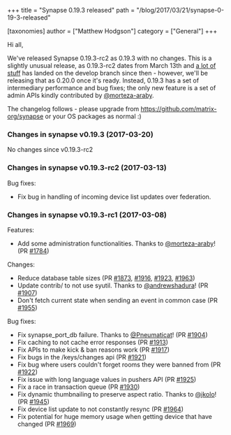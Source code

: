 +++
title = "Synapse 0.19.3 released"
path = "/blog/2017/03/21/synapse-0-19-3-released"

[taxonomies]
author = ["Matthew Hodgson"]
category = ["General"]
+++

Hi all,

We've released Synapse 0.19.3-rc2 as 0.19.3 with no changes. This is a slightly unusual release, as 0.19.3-rc2 dates from March 13th and <a href="https://github.com/matrix-org/synapse/compare/672dcf5...d101488">a lot of stuff</a> has landed on the develop branch since then - however, we'll be releasing that as 0.20.0 once it's ready. Instead, 0.19.3 has a set of intermediary performance and bug fixes; the only new feature is a set of admin APIs kindly contributed by <a href="https://github.com/morteza-araby">@morteza-araby</a>.

The changelog follows - please upgrade from https://github.com/matrix-org/synapse or your OS packages as normal :)

### Changes in synapse v0.19.3 (2017-03-20)

No changes since v0.19.3-rc2

### Changes in synapse v0.19.3-rc2 (2017-03-13)

Bug fixes:
<ul>
 	<li>Fix bug in handling of incoming device list updates over federation.</li>
</ul>

### Changes in synapse v0.19.3-rc1 (2017-03-08)

Features:
<ul>
 	<li>Add some administration functionalities. Thanks to <a class="user-mention" href="https://github.com/morteza-araby"><span class="ghh-user-x tooltipstered" title="">@morteza-araby</span></a>! (PR <a class="issue-link js-issue-link ghh-issue-x tooltipstered" title="" href="https://github.com/matrix-org/synapse/pull/1784" data-url="https://github.com/matrix-org/synapse/issues/1784" data-id="199561652" data-error-text="Failed to load issue title" data-permission-text="Issue title is private">#1784</a>)</li>
</ul>
Changes:
<ul>
 	<li>Reduce database table sizes (PR <a class="issue-link js-issue-link ghh-issue-x tooltipstered" title="" href="https://github.com/matrix-org/synapse/pull/1873" data-url="https://github.com/matrix-org/synapse/issues/1873" data-id="204670414" data-error-text="Failed to load issue title" data-permission-text="Issue title is private">#1873</a>, <a class="issue-link js-issue-link ghh-issue-x tooltipstered" title="" href="https://github.com/matrix-org/synapse/pull/1916" data-url="https://github.com/matrix-org/synapse/issues/1916" data-id="207518205" data-error-text="Failed to load issue title" data-permission-text="Issue title is private">#1916</a>, <a class="issue-link js-issue-link ghh-issue-x tooltipstered" title="" href="https://github.com/matrix-org/synapse/pull/1923" data-url="https://github.com/matrix-org/synapse/issues/1923" data-id="208136725" data-error-text="Failed to load issue title" data-permission-text="Issue title is private">#1923</a>, <a class="issue-link js-issue-link ghh-issue-x tooltipstered" title="" href="https://github.com/matrix-org/synapse/pull/1963" data-url="https://github.com/matrix-org/synapse/issues/1963" data-id="211038447" data-error-text="Failed to load issue title" data-permission-text="Issue title is private">#1963</a>)</li>
 	<li>Update contrib/ to not use syutil. Thanks to <a class="user-mention" href="https://github.com/andrewshadura"><span class="ghh-user-x tooltipstered" title="">@andrewshadura</span></a>! (PR <a class="issue-link js-issue-link ghh-issue-x tooltipstered" title="" href="https://github.com/matrix-org/synapse/pull/1907" data-url="https://github.com/matrix-org/synapse/issues/1907" data-id="207038123" data-error-text="Failed to load issue title" data-permission-text="Issue title is private">#1907</a>)</li>
 	<li>Don't fetch current state when sending an event in common case (PR <a class="issue-link js-issue-link ghh-issue-x tooltipstered" title="" href="https://github.com/matrix-org/synapse/pull/1955" data-url="https://github.com/matrix-org/synapse/issues/1955" data-id="210568365" data-error-text="Failed to load issue title" data-permission-text="Issue title is private">#1955</a>)</li>
</ul>
Bug fixes:
<ul>
 	<li>Fix synapse_port_db failure. Thanks to <a class="user-mention" href="https://github.com/Pneumaticat"><span class="ghh-user-x tooltipstered" title="">@Pneumaticat</span></a>! (PR <a class="issue-link js-issue-link ghh-issue-x tooltipstered" title="" href="https://github.com/matrix-org/synapse/pull/1904" data-url="https://github.com/matrix-org/synapse/issues/1904" data-id="207022149" data-error-text="Failed to load issue title" data-permission-text="Issue title is private">#1904</a>)</li>
 	<li>Fix caching to not cache error responses (PR <a class="issue-link js-issue-link ghh-issue-x tooltipstered" title="" href="https://github.com/matrix-org/synapse/pull/1913" data-url="https://github.com/matrix-org/synapse/issues/1913" data-id="207216238" data-error-text="Failed to load issue title" data-permission-text="Issue title is private">#1913</a>)</li>
 	<li>Fix APIs to make kick & ban reasons work (PR <a class="issue-link js-issue-link ghh-issue-x tooltipstered" title="" href="https://github.com/matrix-org/synapse/pull/1917" data-url="https://github.com/matrix-org/synapse/issues/1917" data-id="207542829" data-error-text="Failed to load issue title" data-permission-text="Issue title is private">#1917</a>)</li>
 	<li>Fix bugs in the /keys/changes api (PR <a class="issue-link js-issue-link ghh-issue-x tooltipstered" title="" href="https://github.com/matrix-org/synapse/pull/1921" data-url="https://github.com/matrix-org/synapse/issues/1921" data-id="207764068" data-error-text="Failed to load issue title" data-permission-text="Issue title is private">#1921</a>)</li>
 	<li>Fix bug where users couldn't forget rooms they were banned from (PR <a class="issue-link js-issue-link ghh-issue-x tooltipstered" title="" href="https://github.com/matrix-org/synapse/pull/1922" data-url="https://github.com/matrix-org/synapse/issues/1922" data-id="207904548" data-error-text="Failed to load issue title" data-permission-text="Issue title is private">#1922</a>)</li>
 	<li>Fix issue with long language values in pushers API (PR <a class="issue-link js-issue-link ghh-issue-x tooltipstered" title="" href="https://github.com/matrix-org/synapse/pull/1925" data-url="https://github.com/matrix-org/synapse/issues/1925" data-id="208403542" data-error-text="Failed to load issue title" data-permission-text="Issue title is private">#1925</a>)</li>
 	<li>Fix a race in transaction queue (PR <a class="issue-link js-issue-link ghh-issue-x tooltipstered" title="" href="https://github.com/matrix-org/synapse/pull/1930" data-url="https://github.com/matrix-org/synapse/issues/1930" data-id="208932693" data-error-text="Failed to load issue title" data-permission-text="Issue title is private">#1930</a>)</li>
 	<li>Fix dynamic thumbnailing to preserve aspect ratio. Thanks to <a class="user-mention" href="https://github.com/jkolo"><span class="ghh-user-x tooltipstered" title="">@jkolo</span></a>! (PR <a class="issue-link js-issue-link ghh-issue-x tooltipstered" title="" href="https://github.com/matrix-org/synapse/pull/1945" data-url="https://github.com/matrix-org/synapse/issues/1945" data-id="210167714" data-error-text="Failed to load issue title" data-permission-text="Issue title is private">#1945</a>)</li>
 	<li>Fix device list update to not constantly resync (PR <a class="issue-link js-issue-link ghh-issue-x tooltipstered" title="" href="https://github.com/matrix-org/synapse/pull/1964" data-url="https://github.com/matrix-org/synapse/issues/1964" data-id="211092538" data-error-text="Failed to load issue title" data-permission-text="Issue title is private">#1964</a>)</li>
 	<li>Fix potential for huge memory usage when getting device that have changed (PR <a class="issue-link js-issue-link ghh-issue-x tooltipstered" title="" href="https://github.com/matrix-org/synapse/pull/1969" data-url="https://github.com/matrix-org/synapse/issues/1969" data-id="212091226" data-error-text="Failed to load issue title" data-permission-text="Issue title is private">#1969</a>)</li>
</ul>
